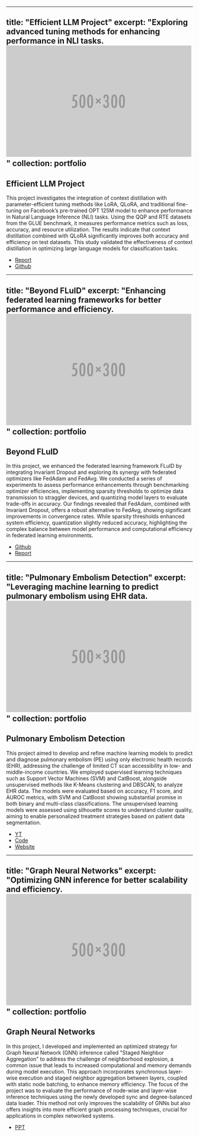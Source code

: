 <!-- ---
title: "Portfolio item number 1"
excerpt: "Short description of portfolio item number 1<br/><img src='/images/500x300.png'>"
collection: portfolio
---

This is an item in your portfolio. It can be have images or nice text. If you name the file .md, it will be parsed as markdown. If you name the file .html, it will be parsed as HTML.  -->

---
title: "Efficient LLM Project"
excerpt: "Exploring advanced tuning methods for enhancing performance in NLI tasks.<br/><img src='/images/500x300.png'>"
collection: portfolio
---

## Efficient LLM Project

This project investigates the integration of context distillation with parameter-efficient tuning methods like LoRA, QLoRA, and traditional fine-tuning on Facebook’s pre-trained OPT 125M model to enhance performance in Natural Language Inference (NLI) tasks. Using the QQP and RTE datasets from the GLUE benchmark, it measures performance metrics such as loss, accuracy, and resource utilization. The results indicate that context distillation combined with QLoRA significantly improves both accuracy and efficiency on test datasets. This study validated the effectiveness of context distillation in optimizing large language models for classification tasks.

- [Report](#)
- [Github](#)

---
title: "Beyond FLuID"
excerpt: "Enhancing federated learning frameworks for better performance and efficiency.<br/><img src='/images/500x300.png'>"
collection: portfolio
---

## Beyond FLuID

In this project, we enhanced the federated learning framework FLuID by integrating Invariant Dropout and exploring its synergy with federated optimizers like FedAdam and FedAvg. We conducted a series of experiments to assess performance enhancements through benchmarking optimizer efficiencies, implementing sparsity thresholds to optimize data transmission to straggler devices, and quantizing model layers to evaluate trade-offs in accuracy. Our findings revealed that FedAdam, combined with Invariant Dropout, offers a robust alternative to FedAvg, showing significant improvements in convergence rates. While sparsity thresholds enhanced system efficiency, quantization slightly reduced accuracy, highlighting the complex balance between model performance and computational efficiency in federated learning environments.

- [Github](https://github.gatech.edu/HML8803-Spring24/Beyond-FLuID)
- [Report](#)

---
title: "Pulmonary Embolism Detection"
excerpt: "Leveraging machine learning to predict pulmonary embolism using EHR data.<br/><img src='/images/500x300.png'>"
collection: portfolio
---

## Pulmonary Embolism Detection

This project aimed to develop and refine machine learning models to predict and diagnose pulmonary embolism (PE) using only electronic health records (EHR), addressing the challenge of limited CT scan accessibility in low- and middle-income countries. We employed supervised learning techniques such as Support Vector Machines (SVM) and CatBoost, alongside unsupervised methods like K-Means clustering and DBSCAN, to analyze EHR data. The models were evaluated based on accuracy, F1 score, and AUROC metrics, with SVM and CatBoost showing substantial promise in both binary and multi-class classifications. The unsupervised learning models were assessed using silhouette scores to understand cluster quality, aiming to enable personalized treatment strategies based on patient data segmentation.

- [YT](https://www.youtube.com/watch?v=Wt91ZVylIGM)
- [Code](https://github.gatech.edu/kramakrishna3/cs7641_group15/tree/final_report)
- [Website](https://github.gatech.edu/pages/kramakrishna3/cs7641_group15/#background)

---
title: "Graph Neural Networks"
excerpt: "Optimizing GNN inference for better scalability and efficiency.<br/><img src='/images/500x300.png'>"
collection: portfolio
---

## Graph Neural Networks

In this project, I developed and implemented an optimized strategy for Graph Neural Network (GNN) inference called "Staged Neighbor Aggregation" to address the challenge of neighborhood explosion, a common issue that leads to increased computational and memory demands during model execution. This approach incorporates synchronous layer-wise execution and staged neighbor aggregation between layers, coupled with static node batching, to enhance memory efficiency. The focus of the project was to evaluate the performance of node-wise and layer-wise inference techniques using the newly developed sync and degree-balanced data loader. This method not only improves the scalability of GNNs but also offers insights into more efficient graph processing techniques, crucial for applications in complex networked systems.

- [PPT](#)

